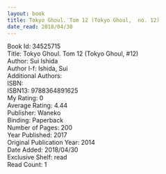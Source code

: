 ```yaml
---
layout: book
title: Tokyo Ghoul. Tom 12 (Tokyo Ghoul,  no. 12)
date_read: 2018/04/30
---
```


Book Id: 34525715<br />
Title: Tokyo Ghoul. Tom 12 (Tokyo Ghoul, #12)<br />
Author: Sui Ishida<br />
Author l-f: Ishida, Sui<br />
Additional Authors: <br />
ISBN: <br />
ISBN13: 9788364891625<br />
My Rating: 0<br />
Average Rating: 4.44<br />
Publisher: Waneko<br />
Binding: Paperback<br />
Number of Pages: 200<br />
Year Published: 2017<br />
Original Publication Year: 2014<br />
Date Added: 2018/04/30<br />
Exclusive Shelf: read<br />
Read Count: 1<br />

